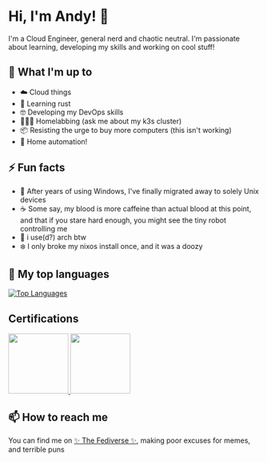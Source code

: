 # Hi, I'm Andy! 👋

I'm a Cloud Engineer, general nerd and chaotic neutral. I'm passionate about learning, developing my skills and working on cool stuff!

## 🚀 What I'm up to

- ☁️ Cloud things
- 🦀 Learning rust
- 🤓 Developing my DevOps skills
- 🧑🏻‍💻 Homelabbing (ask me about my k3s cluster)
- 📦 Resisting the urge to buy more computers (this isn't working)
- 🏡 Home automation!

## ⚡ Fun facts

- 🐧 After years of using Windows, I've finally migrated away to solely Unix devices
- ☕️ Some say, my blood is more caffeine than actual blood at this point, and that if you stare hard enough, you might see the tiny robot controlling me
- 🔺 i use(d?) arch btw
- ❄️ I only broke my nixos install once, and it was a doozy

## 🎩  My top languages

[![Top Languages](https://github-readme-stats.vercel.app/api/top-langs/?username=andybzn&layout=compact&theme=dark&hide_title=true&hide_border=true&langs_count=10)](https://github.com/anuraghazra/github-readme-stats)

## Certifications
<body> 
<a href="https://www.credly.com/badges/92bcc7df-61cd-4c6d-864b-42e786839d54/public_url" target="_blank">
  <img width="120" height="120" src="https://images.credly.com/images/00634f82-b07f-4bbd-a6bb-53de397fc3a6/image.png" />
</a>
<a href="https://www.credly.com/badges/462ca9ba-6e26-468a-bdb0-bee141f372ac/public_url" target="_blank">
  <img width="120" height="120" src="https://images.credly.com/images/f0d3fbb9-bfa7-4017-9989-7bde8eaf42b1/image.png" />
</a>
</body>

## 📫 How to reach me

You can find me on [✨ The Fediverse ✨](https://hachyderm.io/@bzn), making poor excuses for memes, and terrible puns
